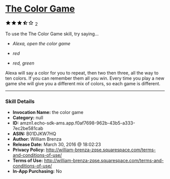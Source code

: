 # [The Color Game](http://alexa.amazon.com/#skills/amzn1.echo-sdk-ams.app.f0af7698-962b-43b5-a333-7ec2be581cab)
![3.5 stars](../../images/ic_star_black_18dp_1x.png)![3.5 stars](../../images/ic_star_black_18dp_1x.png)![3.5 stars](../../images/ic_star_black_18dp_1x.png)![3.5 stars](../../images/ic_star_half_black_18dp_1x.png)![3.5 stars](../../images/ic_star_border_black_18dp_1x.png) 2

To use the The Color Game skill, try saying...

* *Alexa, open the color game*

* *red*

* *red, green*

Alexa will say a color for you to repeat, then two then three, all the way to ten colors. If you can remember them all you win. Every time you play a new game she will give you a different mix of colors, so each game is different.

***

### Skill Details

* **Invocation Name:** the color game
* **Category:** null
* **ID:** amzn1.echo-sdk-ams.app.f0af7698-962b-43b5-a333-7ec2be581cab
* **ASIN:** B01DJKW7HQ
* **Author:** William Brenza
* **Release Date:** March 30, 2016 @ 18:02:23
* **Privacy Policy:** http://william-brenza-zqse.squarespace.com/terms-and-conditions-of-use/
* **Terms of Use:** http://william-brenza-zqse.squarespace.com/terms-and-conditions-of-use/
* **In-App Purchasing:** No
